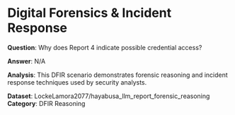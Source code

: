 # Digital Forensics & Incident Response

**Question**: Why does Report 4 indicate possible credential access?

**Answer**: N/A

**Analysis**: This DFIR scenario demonstrates forensic reasoning and incident response techniques used by security analysts.

**Dataset**: LockeLamora2077/hayabusa_llm_report_forensic_reasoning
**Category**: DFIR Reasoning
